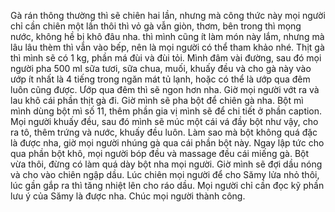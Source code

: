 Gà rán thông thường thì sẽ chiên hai lần, nhưng mà công thức này mọi người chỉ cần chiên một lần thôi thì vỏ gà vẫn giòn, thơm, bên trong thì mọng nước, không hề bị khô đâu nha. thì mình cũng ít làm món này lắm, nhưng mà lâu lâu thèm thì vẫn vào bếp, nên là mọi người có thể tham khảo nhé. Thịt gà thì mình sẽ có 1 kg, phần má đùi và đùi tỏi. Mình đâm vài đường, sau đó mọi người pha 500 ml sữa tươi, sữa chua, muối, khuấy đều và cho gà này vào ướp ít nhất là 4 tiếng trong ngăn mát tủ lạnh, hoặc có thể là ướp qua đêm luôn cũng được. Ướp qua đêm thì sẽ ngon hơn nha. Giờ mọi người vớt ra và lau khô cái phần thịt gà đi. Giờ mình sẽ pha bột để chiên gà nha. Bột mì mình dùng bột mì số 11, thêm phần gia vị mình sẽ để chi tiết ở phần caption. Mọi người khuấy đều, sau đó mình sẽ múc một cái vá đầy bột như vậy, cho ra tô, thêm trứng và nước, khuấy đều luôn. Làm sao mà bột không quá đặc là được nha, giờ mọi người nhúng gà qua cái phần bột này. Ngay lập tức cho qua phần bột khô, mọi người bóp đều và massage đều cái miếng gà. Bột vừa thôi, đừng có làm quá dày bột nha mọi người. Giờ mình sẽ đợi dầu nóng và cho vào chiên ngập dầu. Lúc chiên mọi người để cho Sămy lửa nhỏ thôi, lúc gần gắp ra thì tăng nhiệt lên cho ráo dầu. Mọi người chỉ cần đọc kỹ phần lưu ý của Sămy là được nha. Chúc mọi người thành công.